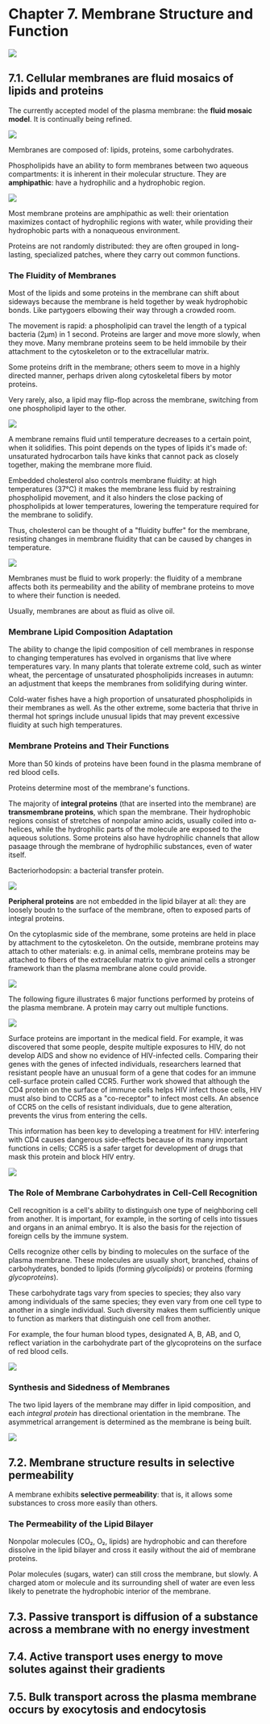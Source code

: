 # Chapter 7. Membrane Structure and Function

![](img/07/how-does-plasma-membrane-regulate-molecular-traffic.png)

## 7.1. Cellular membranes are fluid mosaics of lipids and proteins
The currently accepted model of the plasma membrane: the **fluid mosaic model**. It is continually being refined.

![](img/07/membrane-model.png)

Membranes are composed of: lipids, proteins, some carbohydrates.

Phospholipids have an ability to form membranes between two aqueous compartments: it is inherent in their molecular structure. They are **amphipathic**: have a hydrophilic and a hydrophobic region.

![](img/07/phospholipid-bilayer.png)

Most membrane proteins are amphipathic as well: their orientation maximizes contact of hydrophilic regions with water, while providing their hydrophobic parts with a nonaqueous environment.

Proteins are not randomly distributed: they are often grouped in long-lasting, specialized patches, where they carry out common functions.

### The Fluidity of Membranes
Most of the lipids and some proteins in the membrane can shift about sideways because the membrane is held together by weak hydrophobic bonds. Like partygoers elbowing their way through a crowded room.

The movement is rapid: a phospholipid can travel the length of a typical bacteria (2μm) in 1 second. Proteins are larger and move more slowly, when they move. Many membrane proteins seem to be held immobile by their attachment to the cytoskeleton or to the extracellular matrix.

Some proteins drift in the membrane; others seem to move in a highly directed manner, perhaps driven along cytoskeletal fibers by motor proteins.

Very rarely, also, a lipid may flip-flop across the membrane, switching from one phospholipid layer to the other.

![](img/07/proteins-move-sideways.png)

A membrane remains fluid until temperature decreases to a certain point, when it solidifies. This point depends on the types of lipids it's made of: unsaturated hydrocarbon tails have kinks that cannot pack as closely together, making the membrane more fluid.

Embedded cholesterol also controls membrane fluidity: at high temperatures (37℃) it makes the membrane less fluid by restraining phospholipid movement, and it also hinders the close packing of phospholipids at lower temperatures, lowering the temperature required for the membrane to solidify.

Thus, cholesterol can be thought of a "fluidity buffer" for the membrane, resisting changes in membrane fluidity that can be caused by changes in temperature.

![](img/07/membrane-fluidity-factors.png)

Membranes must be fluid to work properly: the fluidity of a membrane affects both its permeability and the ability of membrane proteins to move to where their function is needed.

Usually, membranes are about as fluid as olive oil.

### Membrane Lipid Composition Adaptation
The ability to change the lipid composition of cell membranes in response to changing temperatures has evolved in organisms that live where temperatures vary. In many plants that tolerate extreme cold, such as winter wheat, the percentage of unsaturated phospholipids increases in autumn: an adjustment that keeps the membranes from solidifying during winter.

Cold-water fishes have a high proportion of unsaturated phospholipids in their membranes as well. As the other extreme, some bacteria that thrive in thermal hot springs include unusual lipids that may prevent excessive fluidity at such high temperatures.

### Membrane Proteins and Their Functions
More than 50 kinds of proteins have been found in the plasma membrane of red blood cells.

Proteins determine most of the membrane's functions.

The majority of **integral proteins** (that are inserted into the membrane) are **transmembrane proteins**, which span the membrane. Their hydrophobic regions consist of stretches of nonpolar amino acids, usually coiled into α-helices, while the hydrophilic parts of the molecule are exposed to the aqueous solutions.
Some proteins also have hydrophilic channels that allow pasaage through the membrane of hydrophilic substances, even of water itself.

Bacteriorhodopsin: a bacterial transfer protein.

![](img/07/bacteriorhodopsin.png)

**Peripheral proteins** are not embedded in the lipid bilayer at all: they are loosely boudn to the surface of the membrane, often to exposed parts of integral proteins.

On the cytoplasmic side of the membrane, some proteins are held in place by attachment to the cytoskeleton. On the outside, membrane proteins may attach to other materials: e.g. in animal cells, membrane proteins may be attached to fibers of the extracellular matrix to give animal cells a stronger framework than the plasma membrane alone could provide.

![](img/07/ecm-and-integrin.png)

The following figure illustrates 6 major functions performed by proteins of the plasma membrane. A protein may carry out multiple functions.

![](img/07/protein-functions.png)

Surface proteins are important in the medical field. For example, it was discovered that some people, despite multiple exposures to HIV, do not develop AIDS and show no evidence of HIV-infected cells. Comparing their genes with the genes of infected individuals, researchers learned that resistant people have an unusual form of a gene that codes for an immune cell-surface protein called CCR5. Further work showed that although the CD4 protein on the surface of immune cells helps HIV infect those cells, HIV must also bind to CCR5 as a "co-receptor" to infect most cells. An absence of CCR5 on the cells of resistant individuals, due to gene alteration, prevents the virus from entering the cells.

This information has been key to developing a treatment for HIV: interfering with CD4 causes dangerous side-effects because of its many important functions in cells; CCR5 is a safer target for development of drugs that mask this protein and block HIV entry.

![](img/07/hiv-resistance-CCR5.png)


### The Role of Membrane Carbohydrates in Cell-Cell Recognition
Cell recognition is a cell's ability to distinguish one type of neighboring cell from another. It is important, for example, in the sorting of cells into tissues and organs in an animal embryo. It is also the basis for the rejection of foreign cells by the immune system.

Cells recognize other cells by binding to molecules on the surface of the plasma membrane. These molecules are usually short, branched, chains of carbohydrates, bonded to lipids (forming *glycolipids*) or proteins (forming *glycoproteins*).

These carbohydrate tags vary from species to species; they also vary among individuals of the same species; they even vary from one cell type to another in a single individual. Such diversity makes them sufficiently unique to function as markers that distinguish one cell from another.

For example, the four human blood types, designated A, B, AB, and O, reflect variation in the carbohydrate part of the glycoproteins on the surface of red blood cells.

![](img/07/red_blood_cell_types_and_carbohydrates.png)


### Synthesis and Sidedness of Membranes
The two lipid layers of the membrane may differ in lipid composition, and each *integral protein* has directional orientation in the membrane.
The asymmetrical arrangement is determined as the membrane is being built.

![](img/07/synthesis-of-membrane-components-and-their-orientation.png)





## 7.2. Membrane structure results in selective permeability
A membrane exhibits **selective permeability**: that is, it allows some substances to cross more easily than others.

### The Permeability of the Lipid Bilayer
Nonpolar molecules (CO₂, O₂, lipids) are hydrophobic and can therefore dissolve in the lipid bilayer and cross it easily without the aid of membrane proteins.

Polar molecules (sugars, water) can still cross the membrane, but slowly. A charged atom or molecule and its surrounding shell of water are even less likely to penetrate the hydrophobic interior of the membrane.



## 7.3. Passive transport is diffusion of a substance across a membrane with no energy investment



## 7.4. Active transport uses energy to move solutes against their gradients



## 7.5. Bulk transport across the plasma membrane occurs by exocytosis and endocytosis
